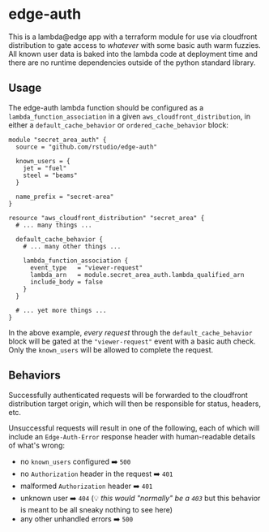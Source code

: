 # edge-auth

This is a lambda@edge app with a terraform module for use via
cloudfront distribution to gate access to _whatever_ with some
basic auth warm fuzzies. All known user data is baked into the
lambda code at deployment time and there are no runtime
dependencies outside of the python standard library.

## Usage

The edge-auth lambda function should be configured as a
`lambda_function_association` in a given
`aws_cloudfront_distribution`, in either a `default_cache_behavior`
or `ordered_cache_behavior` block:

```hcl
module "secret_area_auth" {
  source = "github.com/rstudio/edge-auth"

  known_users = {
    jet = "fuel"
    steel = "beams"
  }

  name_prefix = "secret-area"
}

resource "aws_cloudfront_distribution" "secret_area" {
  # ... many things ...

  default_cache_behavior {
    # ... many other things ...

    lambda_function_association {
      event_type   = "viewer-request"
      lambda_arn   = module.secret_area_auth.lambda_qualified_arn
      include_body = false
    }
  }

  # ... yet more things ...
}
```

In the above example, _every request_ through the
`default_cache_behavior` block will be gated at the
`"viewer-request"` event with a basic auth check. Only the
`known_users` will be allowed to complete the request.

## Behaviors

Successfully authenticated requests will be forwarded to the
cloudfront distribution target origin, which will then be
responsible for status, headers, etc.

Unsuccessful requests will result in one of the following, each of
which will include an `Edge-Auth-Error` response header with
human-readable details of what's wrong:

- no `known_users` configured :arrow_right: `500`
- no `Authorization` header in the request :arrow_right: `401`
- malformed `Authorization` header :arrow_right: `401`
- unknown user :arrow_right: `404` (:bulb: _this would "normally"
  be a `403`_ but this behavior is meant to be all sneaky nothing
to see here)
- any other unhandled errors :arrow_right: `500`
